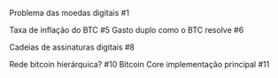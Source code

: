 Problema das moedas digitais #1



Taxa de inflação do BTC #5
Gasto duplo como o BTC resolve #6

Cadeias de assinaturas digitais #8

Rede bitcoin hierárquica? #10
Bitcoin Core implementação principal #11
